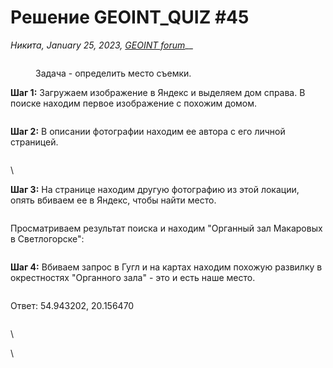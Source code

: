 # Решение GEOINT\_QUIZ #45

_Никита, January 25, 2023,_ [_GEOINT forum_](https://t.me/geoint/10860)__

<figure><img src="https://telegra.ph/file/17d57a617b130d1034db8.jpg" alt=""><figcaption><p>Задача - определить место съемки.</p></figcaption></figure>

**Шаг 1:** Загружаем изображение в Яндекс и выделяем дом справа. В поиске находим первое изображение с похожим домом.

<figure><img src="https://telegra.ph/file/8558e9baa7294df066b1e.png" alt=""><figcaption></figcaption></figure>

**Шаг 2:** В описании фотографии находим ее автора с его личной страницей.

<figure><img src="https://telegra.ph/file/87cc0eded44a037cdad07.jpg" alt=""><figcaption></figcaption></figure>

\


**Шаг 3:** На странице находим другую фотографию из этой локации, опять вбиваем ее в Яндекс, чтобы найти место.

<figure><img src="https://telegra.ph/file/da556481dd2e9d73e36c3.png" alt=""><figcaption></figcaption></figure>

Просматриваем результат поиска и находим "Органный зал Макаровых в Светлогорске":

<figure><img src="https://telegra.ph/file/4f28fa2abeedc3be12840.png" alt=""><figcaption></figcaption></figure>

**Шаг 4:** Вбиваем запрос в Гугл и на картах находим похожую развилку в окрестностях "Органного зала" - это и есть наше место.

<figure><img src="https://telegra.ph/file/0f7f1483e347ee12e6d0f.png" alt=""><figcaption></figcaption></figure>

Ответ: 54.943202, 20.156470

<figure><img src="https://telegra.ph/file/5c0201cfc3ca118f64c69.png" alt=""><figcaption></figcaption></figure>

\


\

